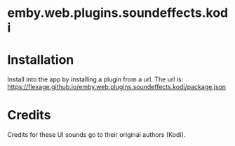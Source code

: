 # emby.web.plugins.soundeffects.kodi

# Installation

Install into the app by installing a plugin from a url. The url is: https://flexage.github.io/emby.web.plugins.soundeffects.kodi/package.json

# Credits

Credits for these UI sounds go to their original authors (Kodi).
